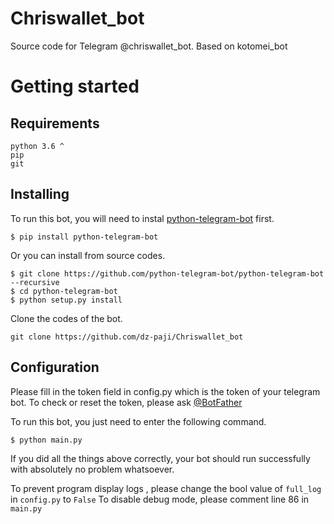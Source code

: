 # Chriswallet_bot
Source code for Telegram @chriswallet_bot. Based on kotomei_bot

# Getting started
## Requirements
```
python 3.6 ^
pip
git
```
## Installing
To run this bot, you will need to instal [python-telegram-bot](https://github.com/python-telegram-bot/python-telegram-bot) first.
```
$ pip install python-telegram-bot
```
Or you can install from source codes.
```
$ git clone https://github.com/python-telegram-bot/python-telegram-bot --recursive
$ cd python-telegram-bot
$ python setup.py install
```

Clone the codes of the bot.
```
git clone https://github.com/dz-paji/Chriswallet_bot
```
## Configuration 
Please fill in the token field in config.py which is the token of your telegram bot. To check or reset the token, please ask [@BotFather](https:t.me/BotFather)

To run this bot, you just need to enter the following command.
```
$ python main.py
```
If you did all the things above correctly, your bot should run successfully with absolutely no problem whatsoever.

To prevent program display logs , please change the bool value of `full_log` in `config.py` to `False`
To disable debug mode, please comment line 86 in `main.py`


